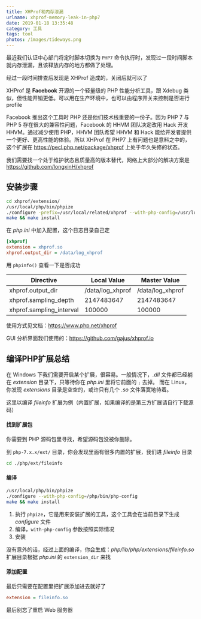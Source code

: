 ```yaml
---
title: XHProf和内存泄漏
urlname: xhprof-memory-leak-in-php7
date: 2019-01-18 13:35:48
category: 工具
tags: tool
photos: /images/tideways.png
---
```


最近我们认证中心部门将定时脚本切换为 `PHP7` 命令执行时，发现过一段时间脚本就内存泄漏，且该释放内存的地方都做了处理。

<!-- more -->

经过一段时间排查后发现是 XHProf 造成的，关闭后就可以了

XHProf 是 **Facebook** 开源的一个轻量级的 PHP 性能分析工具，跟 Xdebug 类似，但性能开销更低。可以用在生产环境中，也可以由程序开关来控制是否进行 profile

Facebook 推出这个工具时 PHP 还是他们技术栈重要的一份子。因为 PHP 7 与 PHP 5 存在很大的兼容性问题，Facebook 的 HHVM 团队决定改用 Hack 开发 HHVM。通过减少使用 PHP，HHVM 团队希望 HHVM 和 Hack 能给开发者提供一个更好、更高性能的体验。所以 XHProf 在 PHP7 上有问题也是意料之中的，这个扩展在 https://pecl.php.net/package/xhprof 上处于年久失修的状态。

我们需要找一个处于维护状态且质量高的版本替代，网络上大部分的解决方案是 https://github.com/longxinH/xhprof

## 安装步骤

```bash
cd xhprof/extension/
/usr/local/php/bin/phpize
./configure -prefix=/usr/local/related/xhprof --with-php-config=/usr/local/php/bin/php-config
make && make install
```

在 *php.ini* 中加入配置，这个日志目录自己定

```ini
[xhprof]
extension = xhprof.so
xhprof.output_dir = /data/log_xhprof
```

用 `phpinfo()` 查看一下是否成功

|Directive|Local Value|Master Value|
|-|-|-|
|xhprof.output_dir|/data/log_xhprof|/data/log_xhprof|
|xhprof.sampling_depth|2147483647|2147483647|
|xhprof.sampling_interval|100000|100000|

使用方式见文档：https://www.php.net/xhprof

GUI 分析界面我们使用的：https://github.com/gajus/xhprof.io

## 编译PHP扩展总结

在 Windows 下我们需要开启某个扩展，很容易。一般情况下，*.dll* 文件都已经躺在 *extension* 目录下，只等待你在 *php.ini* 里将它前面的 `;` 去掉。
而在 Linux，你发现 *extensions* 目录是空空的，或许只有几个 *.so* 文件落寞地待着。

这里以编译 *fileinfo* 扩展为例（内置扩展，如果编译的是第三方扩展请自行下载源码）

#### 找到扩展包

你需要到 PHP 源码包里寻找，希望源码包没被你删除。

到 `php-7.x.x/ext/` 目录，你会发现里面有很多内置的扩展，我们进 *fileinfo* 目录

```bash
cd ./php/ext/fileinfo
```

#### 编译

```bash
/usr/local/php/bin/phpize
./configure --with-php-config=/php/bin/php-config
make && make install
```

1. 执行 `phpize`，它是用来安装扩展的工具，这个工具会在当前目录下生成 *configure* 文件
2. 编译，`with-php-config` 参数按照实际情况
3. 安装

没有意外的话，经过上面的编译，你会生成：*php/lib/php/extensions/fileinfo.so*
扩展目录根据 *php.ini* 的 `extension_dir` 来找

#### 添加配置

最后只需要在配置里把扩展添加进去就好了

```ini
extension = fileinfo.so
```

最后别忘了重启 Web 服务器
